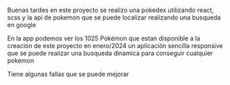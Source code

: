 Buenas tardes
en este proyecto se realizo una pokedex
utilizando react, scss y la api de pokemon
que se puede localizar realizando una busqueda en google

En la app podemos ver los 1025 Pokémon que estan disponible 
a la creación de este proyecto en enero/2024 
un aplicación sencilla responsive que se puede realizar 
una busqueda dinamica para conseguir cualquier pokemon

Tiene algunas fallas que se puede mejorar
